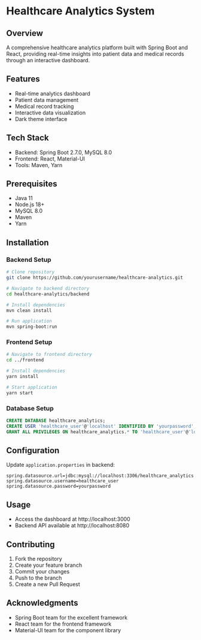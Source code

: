 # Healthcare Analytics System

## Overview
A comprehensive healthcare analytics platform built with Spring Boot and React, providing real-time insights into patient data and medical records through an interactive dashboard.

## Features
- Real-time analytics dashboard
- Patient data management
- Medical record tracking
- Interactive data visualization
- Dark theme interface

## Tech Stack
- Backend: Spring Boot 2.7.0, MySQL 8.0
- Frontend: React, Material-UI
- Tools: Maven, Yarn

## Prerequisites
- Java 11
- Node.js 18+
- MySQL 8.0
- Maven
- Yarn

## Installation

### Backend Setup
```bash
# Clone repository
git clone https://github.com/yourusername/healthcare-analytics.git

# Navigate to backend directory
cd healthcare-analytics/backend

# Install dependencies
mvn clean install

# Run application
mvn spring-boot:run
```

### Frontend Setup
```bash
# Navigate to frontend directory
cd ../frontend

# Install dependencies
yarn install

# Start application
yarn start
```

### Database Setup
```sql
CREATE DATABASE healthcare_analytics;
CREATE USER 'healthcare_user'@'localhost' IDENTIFIED BY 'yourpassword';
GRANT ALL PRIVILEGES ON healthcare_analytics.* TO 'healthcare_user'@'localhost';
```

## Configuration
Update `application.properties` in backend:
```properties
spring.datasource.url=jdbc:mysql://localhost:3306/healthcare_analytics
spring.datasource.username=healthcare_user
spring.datasource.password=yourpassword
```

## Usage
- Access the dashboard at http://localhost:3000
- Backend API available at http://localhost:8080

## Contributing
1. Fork the repository
2. Create your feature branch
3. Commit your changes
4. Push to the branch
5. Create a new Pull Request



## Acknowledgments
- Spring Boot team for the excellent framework
- React team for the frontend framework
- Material-UI team for the component library